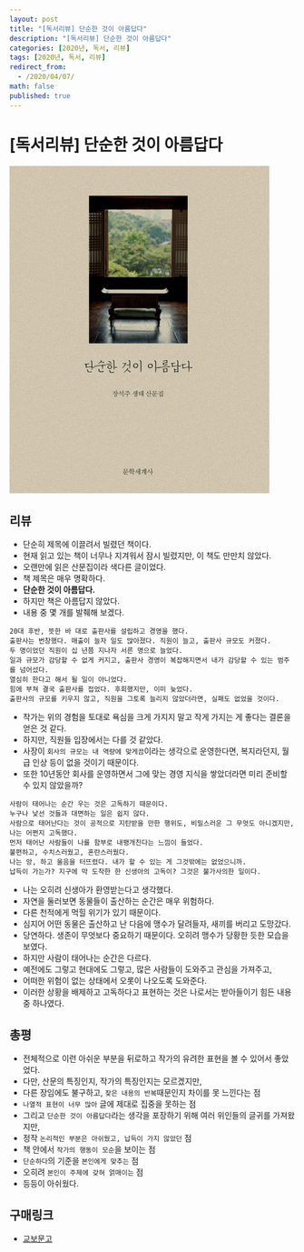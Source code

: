 ```yaml
---
layout: post
title: "[독서리뷰] 단순한 것이 아름답다"
description: "[독서리뷰] 단순한 것이 아름답다"
categories: [2020년, 독서, 리뷰]
tags: [2020년, 독서, 리뷰]
redirect_from:
  - /2020/04/07/
math: false
published: true
---
```


# [독서리뷰] 단순한 것이 아름답다

<img src="/assets/img/posts/books/book2.jpg">

## 리뷰

- 단순히 제목에 이끌려서 빌렸던 책이다.
- 현재 읽고 있는 책이 너무나 지겨워서 잠시 빌렸지만, 이 책도 만만치 않았다.
- 오랜만에 읽은 산문집이라 색다른 글이었다.
- 책 제목은 매우 명확하다.
- **단순한 것이 아름답다.**
- 하지만 책은 아름답지 않았다.
- 내용 중 몇 개를 발췌해 보겠다.

```
20대 후반, 뜻한 바 대로 출판사를 설립하고 경영을 했다.
출판사는 번창했다. 매출이 늘자 일도 많아졌다. 직원이 늘고, 출판사 규모도 커졌다.
두 명이었던 직원이 십 년쯤 지나자 서른 명으로 늘었다.
일과 규모가 감당할 수 없게 커지고, 출판사 경영이 복잡해지면서 내가 감당할 수 있는 범주를 넘어섰다.
열심히 한다고 해서 될 일이 아니었다.
힘에 부쳐 결국 출판사를 접었다. 후회했지만, 이미 늦었다.
출판사의 규모를 키우지 않고, 직원을 그토록 늘리지 않았더라면, 실패도 없었을 것이다.
```

- 작가는 위의 경험을 토대로 욕심을 크게 가지지 말고 작게 가지는 게 좋다는 결론을 얻은 것 같다.
- 하지만, 직원들 입장에서는 다를 것 같았다.
- 사장이 `회사의 규모는 내 역량에 맞게끔`이라는 생각으로 운영한다면, 복지라던지, 월급 인상 등이 없을 것이기 때문이다.
- 또한 10년동안 회사를 운영하면서 그에 맞는 경영 지식을 쌓았더라면 미리 준비할 수 있지 않았을까?

```
사람이 태어나는 순간 우는 것은 고독하기 때문이다.
누구나 낯선 것들과 대면하는 일은 쉽지 않다.
사람으로 태어난다는 것이 공적으로 지탄받을 만한 행위도, 비밀스러운 그 무엇도 아니겠지만,
나는 어쩐지 고독했다.
먼저 태어난 사람들이 나를 함부로 내팽개친다는 느낌이 들었다.
불편하고, 수치스러웠고, 혼란스러웠다.
나는 앙, 하고 울음을 터뜨렸다. 내가 할 수 있는 게 그것밖에는 없었으니까.
납득이 가는가? 지구에 막 도착한 한 신생아의 고독이? 그것은 불가사의한 일이다.
```

- 나는 오히려 신생아가 환영받는다고 생각했다.
- 자연을 둘러보면 동물들이 출산하는 순간은 매우 위험하다.
- 다른 천적에게 먹힐 위기가 있기 때문이다.
- 심지어 어떤 동물은 출산하고 난 다음에 맹수가 달려들자, 새끼를 버리고 도망갔다.
- 당연하다. 생존이 무엇보다 중요하기 때문이다. 오히려 맹수가 당황한 듯한 모습을 보였다.
- 하지만 사람이 태어나는 순간은 다르다.
- 예전에도 그렇고 현대에도 그렇고, 많은 사람들이 도와주고 관심을 가져주고,
- 어떠한 위험이 없는 상태에서 오롯이 나오도록 도와준다.
- 이러한 상황을 배제하고 고독하다고 표현하는 것은 나로서는 받아들이기 힘든 내용 중 하나였다.

## 총평

- 전체적으로 이런 아쉬운 부분을 뒤로하고 작가의 유려한 표현을 볼 수 있어서 좋았었다.
- 다만, 산문의 특징인지, 작가의 특징인지는 모르겠지만,
- 다른 장임에도 불구하고, `잦은 내용의 반복`때문인지 차이를 못 느낀다는 점
- `나열적 표현이 너무 많아` 글에 제대로 집중을 못하는 점
- 그리고 `단순한 것이 아름답다`라는 생각을 포장하기 위해 여러 위인들의 글귀를 가져왔지만,
- 정작 `논리적인 부분은 아쉬웠고, 납득이 가지 않았던` 점
- 책 안에서 `작가의 행동이 모순`을 보이는 점
- `단순하다`의 기준을 `본인에게 맞추는` 점
- 오히려 `본인이 주제에 갖혀 얽매이는` 점
- 등등이 아쉬웠다.

## 구매링크

- [교보문고](http://www.kyobobook.co.kr/product/detailViewKor.laf?ejkGb=KOR&mallGb=KOR&barcode=9788970758220)
